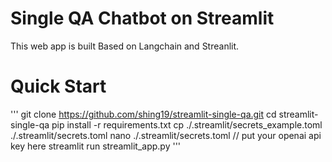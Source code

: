# Single QA Chatbot on Streamlit

This web app is built Based on Langchain and Streanlit.

# Quick Start
'''
git clone https://github.com/shing19/streamlit-single-qa.git
cd streamlit-single-qa
pip install -r requirements.txt
cp ./.streamlit/secrets_example.toml ./.streamlit/secrets.toml
nano ./.streamlit/secrets.toml    // put your openai api key here
streamlit run streamlit_app.py
'''
